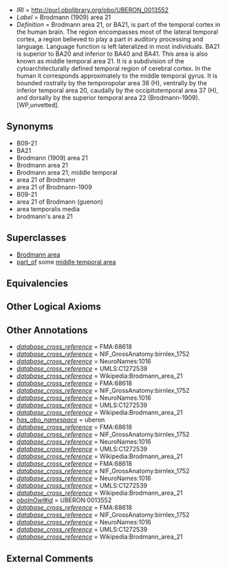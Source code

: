  * *IRI* = http://purl.obolibrary.org/obo/UBERON_0013552
 * *Label* = Brodmann (1909) area 21
 * *Definition* = Brodmann area 21, or BA21, is part of the temporal cortex in the human brain. The region encompasses most of the lateral temporal cortex, a region believed to play a part in auditory processing and language. Language function is left lateralized in most individuals. BA21 is superior to BA20 and inferior to BA40 and BA41. This area is also known as middle temporal area 21. It is a subdivision of the cytoarchitecturally defined temporal region of cerebral cortex. In the human it corresponds approximately to the middle temporal gyrus. It is bounded rostrally by the temporopolar area 38 (H), ventrally by the inferior temporal area 20, caudally by the occipitotemporal area 37 (H), and dorsally by the superior temporal area 22 (Brodmann-1909). [WP,unvetted].

## Synonyms

 * B09-21
 * BA21
 * Brodmann (1909) area 21
 * Brodmann area 21
 * Brodmann area 21, middle temporal
 * area 21 of Brodmann
 * area 21 of Brodmann-1909
 * B09-21
 * area 21 of Brodmann (guenon)
 * area temporalis media
 * brodmann's area 21

## Superclasses

 * [Brodmann area](../../UBERON/29/UBERON_0013529.md)
 * [part_of](../../BFO/50/BFO_0000050.md) some [middle temporal area](../../UBERON/85/UBERON_0004685.md)

## Equivalencies


## Other Logical Axioms


## Other Annotations

 * *[database_cross_reference](../../ef/oboInOwl#hasDbXref.md)* = FMA:68618
 * *[database_cross_reference](../../ef/oboInOwl#hasDbXref.md)* = NIF_GrossAnatomy:birnlex_1752
 * *[database_cross_reference](../../ef/oboInOwl#hasDbXref.md)* = NeuroNames:1016
 * *[database_cross_reference](../../ef/oboInOwl#hasDbXref.md)* = UMLS:C1272539
 * *[database_cross_reference](../../ef/oboInOwl#hasDbXref.md)* = Wikipedia:Brodmann_area_21
 * *[database_cross_reference](../../ef/oboInOwl#hasDbXref.md)* = FMA:68618
 * *[database_cross_reference](../../ef/oboInOwl#hasDbXref.md)* = NIF_GrossAnatomy:birnlex_1752
 * *[database_cross_reference](../../ef/oboInOwl#hasDbXref.md)* = NeuroNames:1016
 * *[database_cross_reference](../../ef/oboInOwl#hasDbXref.md)* = UMLS:C1272539
 * *[database_cross_reference](../../ef/oboInOwl#hasDbXref.md)* = Wikipedia:Brodmann_area_21
 * *[has_obo_namespace](../../ce/oboInOwl#hasOBONamespace.md)* = uberon
 * *[database_cross_reference](../../ef/oboInOwl#hasDbXref.md)* = FMA:68618
 * *[database_cross_reference](../../ef/oboInOwl#hasDbXref.md)* = NIF_GrossAnatomy:birnlex_1752
 * *[database_cross_reference](../../ef/oboInOwl#hasDbXref.md)* = NeuroNames:1016
 * *[database_cross_reference](../../ef/oboInOwl#hasDbXref.md)* = UMLS:C1272539
 * *[database_cross_reference](../../ef/oboInOwl#hasDbXref.md)* = Wikipedia:Brodmann_area_21
 * *[database_cross_reference](../../ef/oboInOwl#hasDbXref.md)* = FMA:68618
 * *[database_cross_reference](../../ef/oboInOwl#hasDbXref.md)* = NIF_GrossAnatomy:birnlex_1752
 * *[database_cross_reference](../../ef/oboInOwl#hasDbXref.md)* = NeuroNames:1016
 * *[database_cross_reference](../../ef/oboInOwl#hasDbXref.md)* = UMLS:C1272539
 * *[database_cross_reference](../../ef/oboInOwl#hasDbXref.md)* = Wikipedia:Brodmann_area_21
 * *[oboInOwl#id](../../id/oboInOwl#id.md)* = UBERON:0013552
 * *[database_cross_reference](../../ef/oboInOwl#hasDbXref.md)* = FMA:68618
 * *[database_cross_reference](../../ef/oboInOwl#hasDbXref.md)* = NIF_GrossAnatomy:birnlex_1752
 * *[database_cross_reference](../../ef/oboInOwl#hasDbXref.md)* = NeuroNames:1016
 * *[database_cross_reference](../../ef/oboInOwl#hasDbXref.md)* = UMLS:C1272539
 * *[database_cross_reference](../../ef/oboInOwl#hasDbXref.md)* = Wikipedia:Brodmann_area_21

## External Comments


